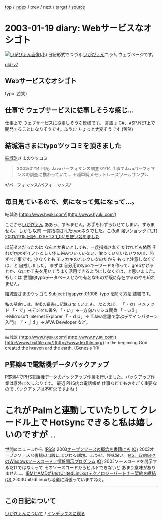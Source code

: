 [top](https://igapyon.github.io/diary/) 
 / [index](https://igapyon.github.io/diary/2003/index.html) 
 / prev 
 / next 
 / [target](https://igapyon.github.io/diary/2003/ig030119.html) 
 / [source](https://github.com/igapyon/diary/blob/gh-pages/2003/ig030119.html.src.md) 

2003-01-19 diary: Webサービスなオシゴト
=====================================================================================================
[![いがぴょん画像(小)](https://igapyon.github.io/diary/images/iga200306s.jpg "いがぴょん")](https://igapyon.github.io/diary/memo/memoigapyon.html) 日記形式でつづる [いがぴょん](https://igapyon.github.io/diary/memo/memoigapyon.html)コラム ウェブページです。

[old-v2](ig030119-orig.html)

## Webサービスなオシゴト

typo (苦笑)






## 仕事で ウェブサービスに従事しそうな感じ…


仕事上で ウェブサービスに従事しそうな模様です。
言語は C#、ASP.NET上で開発することになりそうです。ふうむ ちょっと大変そうです
(苦笑)

## 結城浩さまにtypoツッコミを頂きました


[結城浩](http://www.hyuki.com/)さまのツッコミ

> 2003/01/14 日記: Javaパーフォマンス調査 01/14
> 仕事でJavaパーフォマンスの調査に携わっていて… ＋超単純メモリトレースツールサンプル

s/パーフォマンス/パフォーマンス/

毎日見ているので、気になって気になって…。
----
結城浩 [http://www.hyuki.com/](http://www.hyuki.com/)


ここから[いがぴょん](http://www.igapyon.jp/igapyon/diary/memo/memoigapyon.html)
ああっ、すみません。お手をわずらわせてしまい、すみません。
しかも 以前 一度指摘されたtypoネタでした。この点 強いショック (T_T)
[2001/11/15 日記: J2SE 1.3.1_01aを使い始めました](ig011115.html)


以前ダメだったのは なんとか良いとしても、一度指摘されて だけれども依然
それがtypoポイントとして体に染みついていない、治っていないというのは、恥ずべき事です。少なくとも
モノカキのハシクレなのだから もっと注意しなくては、と 自戒しました。
まずは 自分用のtypoキーワードを作って、grepかけるとか、なにか工夫を用いてうまく活用できるようにしなくては、と思いました。もしくは
世間的typoデータベースとかで有名なものが既に存在するのやも知れません。


[結城浩](http://www.hyuki.com/)さまのツッコミ
Subject:  [igapyon:01098] typo を防ぐ方法
結城です。

私の場合には、IMEの辞書に記録させています。
たとえば、
「・め」→メソッド
「・で」→デジタル署名
「・い」→一方向ハッシュ関数
「・いえ」→Microsoft Internet Explorer
「・ｄｐ」→『Java言語で学ぶデザインパターン入門』
「・ｊｄ」→JAVA Developer
など。

----
結城浩 [http://www.hyuki.com/](http://www.hyuki.com/)
[http://www.textfile.org/](http://www.textfile.org/)
In the beginning God created the heaven and the earth. (Genesis 1:1)


## P罫線4で電話機データバックアップ


P罫線4でPHS電話機データのバックアップ作業を行いました。バックアップ作業は意外に久しぶりです。
最近 PHS内の電話帳が 仕事などでものすごく重要なので バックアップは不可欠ですよね！
# これが Palmと連動していたりして クレードル上で HotSyncできると私は嬉しいのですが…



世間のニュースから ([RSS](ig030119-news.xml)) 2003[オープンソースの概念を書籍にも](http://www.zdnet.co.jp/news/0301/18/nebt_09.html) [(O)](http://www.zdnet.co.jp/news/0301/18/nebt_09.html) 2003オープンソースな書籍の出版にまつわる話題。ふうむ、興味深い。[MS、政府向けのWindowsソースコード／情報開示プログラム](http://www.zdnet.co.jp/news/0301/15/nebt_17.html) [(O)](http://www.zdnet.co.jp/news/0301/15/nebt_17.html) 2003ソースコードを開示するだけではなくって そのソースコードからビルドできないと あまり意味がありません…。[IBMとAMDが初のUnitedLinuxのテクノロジーパートナー契約を締結](http://linux.ascii24.com/linux/news/today/2003/01/15/641155-000.html) [(O)](http://linux.ascii24.com/linux/news/today/2003/01/15/641155-000.html) 2003UnitedLinuxも地道に頑張っていますねぇ。


----------------------------------------------------------------------------------------------------

## この日記について
[いがぴょんについて](https://igapyon.github.io/diary/memo/memoigapyon.html) / [インデックスに戻る](https://igapyon.github.io/diary/idxall.html)
